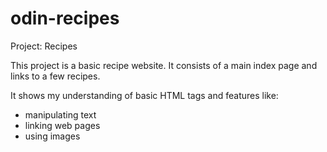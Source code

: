 # odin-recipes
Project: Recipes

This project is a basic recipe website. It consists of a main index page
and links to a few recipes.

It shows my understanding of basic HTML tags and features like:
  - manipulating text
  - linking web pages
  - using images
